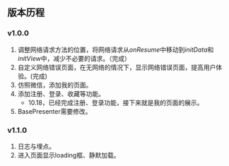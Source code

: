 ## 版本历程  
### v1.0.0  
1. 调整网络请求方法的位置，将网络请求从*onResume*中移动到*initData*和*initView*中，减少不必要的请求。（完成）
2. 自定义网络错误页面，在无网络的情况下，显示网络错误页面，提高用户体验。(完成)
3. 仿照微信，添加我的页面。
4. 添加注册、登录、收藏等功能。
	+ 10.18，已经完成注册、登录功能，接下来就是我的页面的展示。
5. BasePresenter需要修改。

### v1.1.0
1. 日志与埋点。
2. 进入页面显示loading框、静默加载。

